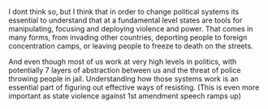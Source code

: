 
I dont think so, but I think that in order to change political systems its essential to understand that at a fundamental level states are tools for manipulating, focusing and deploying violence and power. That comes in many forms, from invading other countries, deporting people to foreign concentration camps, or leaving people to freeze to death on the streets.



And even though most of us work at very high levels in politics, with potentially 7 layers of abstraction between us and the threat of police throwing people in jail. Understanding how those systems work is an essential part of figuring out effective ways of resisting. (This is even more important as state violence against 1st amendment speech ramps up)
